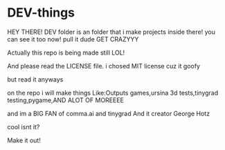 # DEV-things
HEY THERE! DEV folder is an folder that i make projects inside there! you can see it too now! pull it dude GET CRAZYYY



Actually this repo is being made still LOL!

And please read the LICENSE file.
i chosed MIT license cuz it goofy 

but read it anyways



on the repo i will make things Like:Outputs games,ursina 3d tests,tinygrad testing,pygame,AND ALOT OF MOREEEE

and im a BIG FAN of comma.ai and tinygrad 
And it creator George Hotz 


cool isnt it? 


Make it out!
